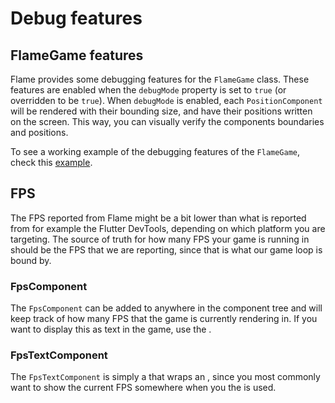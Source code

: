 # Debug features


## FlameGame features

Flame provides some debugging features for the `FlameGame` class. These features are enabled when
the `debugMode` property is set to `true` (or overridden to be `true`).
When `debugMode` is enabled, each `PositionComponent` will be rendered with their bounding size, and
have their positions written on the screen. This way, you can visually verify the components
boundaries and positions.

To see a working example of the debugging features of the `FlameGame`, check this
[example](https://github.com/flame-engine/flame/blob/main/examples/lib/stories/components/debug_example.dart).


## FPS

The FPS reported from Flame might be a bit lower than what is reported from for example the Flutter
DevTools, depending on which platform you are targeting. The source of truth for how many FPS your
game is running in should be the FPS that we are reporting, since that is what our game loop is
bound by.


### FpsComponent

The `FpsComponent` can be added to anywhere in the component tree and will keep track of how many
FPS that the game is currently rendering in. If you want to display this as text in the game, use
the [](#fpstextcomponent).


### FpsTextComponent

The `FpsTextComponent` is simply a [](../rendering/text.md#textcomponent) that wraps an
[](../rendering/text.md#textcomponent), since you most commonly want to show the current FPS
somewhere when you the [](#fpscomponent) is used.
